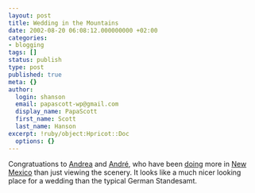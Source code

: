 ```yaml
---
layout: post
title: Wedding in the Mountains
date: 2002-08-20 06:08:12.000000000 +02:00
categories:
- blogging
tags: []
status: publish
type: post
published: true
meta: {}
author:
  login: shanson
  email: papascott-wp@gmail.com
  display_name: PapaScott
  first_name: Scott
  last_name: Hanson
excerpt: !ruby/object:Hpricot::Doc
  options: {}
---
```

<p>Congratuations to <a href="http://andrea.editthispage.com/2002/08/20">Andrea</a> and <a href="http://spicynoodles.org/2002/08/19">André</a>,  who have been <a href="http://hal.editthispage.com/2002/08/19">doing</a> more in <a href="http://www.dangerousmeta.com/posts/02/20020819">New Mexico</a> than just viewing the scenery. It looks like a much nicer looking place for a wedding than the typical German Standesamt.</p>
